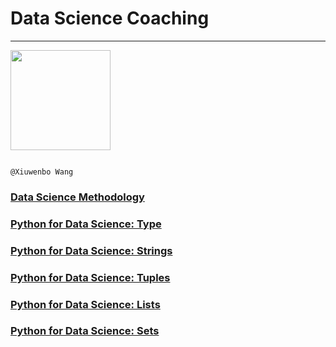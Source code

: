 # Data Science Coaching
***
<a href="https://github.com/xiuwenbo?tab=repositories">
    <img src="https://raw.githubusercontent.com/xiuwenbo/Markdown-Photos/master/IMG_5508.JPG" width="160" 
         align="center">
</a>  


                                                                                                      @Xiuwenbo Wang 

### [Data Science Methodology](https://github.com/xiuwenbo/Data-Science-Coaching/blob/master/Data%2BScience%2BMethodology.ipynb)
### [Python for Data Science: Type](https://github.com/xiuwenbo/Data-Science-Coaching/blob/master/Python%2Bfor%2BData%2BScience%2B1.1%2BType.ipynb)
### [Python for Data Science: Strings](https://github.com/xiuwenbo/Data-Science-Coaching/blob/master/Python%2Bfor%2BData%2BScience%2B1.2%2BStrings.ipynb)
### [Python for Data Science: Tuples](https://github.com/xiuwenbo/Data-Science/blob/master/Python%2Bfor%2BData%2BScience%2B1.3%2BTuples.ipynb)
### [Python for Data Science: Lists](https://github.com/xiuwenbo/Data-Science/blob/master/Python%2Bfor%2BData%2BScience%2B1.4%2BLists.ipynb)
### [Python for Data Science: Sets](https://github.com/xiuwenbo/Data-Science/blob/master/Python%2Bfor%2BData%2BScience%2B1.5%2BSets.ipynb)
